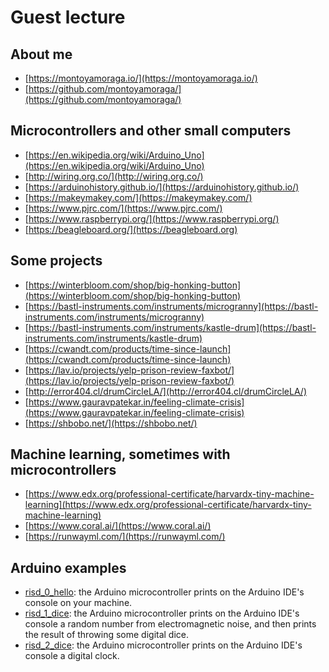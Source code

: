 # Guest lecture

## About me

* [https://montoyamoraga.io/](https://montoyamoraga.io/)
* [https://github.com/montoyamoraga/](https://github.com/montoyamoraga/)

## Microcontrollers and other small computers

* [https://en.wikipedia.org/wiki/Arduino_Uno](https://en.wikipedia.org/wiki/Arduino_Uno)
* [http://wiring.org.co/](http://wiring.org.co/)
* [https://arduinohistory.github.io/](https://arduinohistory.github.io/)
* [https://makeymakey.com/](https://makeymakey.com/)
* [https://www.pjrc.com/](https://www.pjrc.com/)
* [https://www.raspberrypi.org/](https://www.raspberrypi.org/)
* [https://beagleboard.org/](https://beagleboard.org)

## Some projects

* [https://winterbloom.com/shop/big-honking-button](https://winterbloom.com/shop/big-honking-button)
* [https://bastl-instruments.com/instruments/microgranny](https://bastl-instruments.com/instruments/microgranny)
* [https://bastl-instruments.com/instruments/kastle-drum](https://bastl-instruments.com/instruments/kastle-drum)
* [https://cwandt.com/products/time-since-launch](https://cwandt.com/products/time-since-launch)
* [https://lav.io/projects/yelp-prison-review-faxbot/](https://lav.io/projects/yelp-prison-review-faxbot/)
* [http://error404.cl/drumCircleLA/](http://error404.cl/drumCircleLA/)
* [https://www.gauravpatekar.in/feeling-climate-crisis](https://www.gauravpatekar.in/feeling-climate-crisis)
* [https://shbobo.net/](https://shbobo.net/)

## Machine learning, sometimes with microcontrollers

* [https://www.edx.org/professional-certificate/harvardx-tiny-machine-learning](https://www.edx.org/professional-certificate/harvardx-tiny-machine-learning)
* [https://www.coral.ai/](https://www.coral.ai/)
* [https://runwayml.com/](https://runwayml.com/)

## Arduino examples

* [risd_0_hello](./risd_0_hello/): the Arduino microcontroller prints on the Arduino IDE's console on your machine.
* [risd_1_dice](./risd_1_dice/): the Arduino microcontroller prints on the Arduino IDE's console a random number from electromagnetic noise, and then prints the result of throwing some digital dice.
* [risd_2_dice](./risd_2_clock/): the Arduino microcontroller prints on the Arduino IDE's console a digital clock.